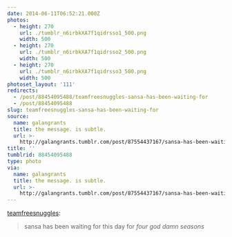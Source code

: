 ```yaml
---
date: 2014-06-11T06:52:21.000Z
photos:
  - height: 270
    url: ./tumblr_n6irbkXA7f1qidrsso1_500.png
    width: 500
  - height: 270
    url: ./tumblr_n6irbkXA7f1qidrsso2_500.png
    width: 500
  - height: 270
    url: ./tumblr_n6irbkXA7f1qidrsso3_500.png
    width: 500
photoset_layout: '111'
redirects:
  - /post/88454095488/teamfreesnuggles-sansa-has-been-waiting-for
  - /post/88454095488
slug: teamfreesnuggles-sansa-has-been-waiting-for
source:
  name: galangrants
  title: the message. is subtle.
  url: >-
    http://galangrants.tumblr.com/post/87554437167/sansa-has-been-waiting-for-this-day-for-four-god
title: ''
tumblrid: 88454095488
type: photo
via:
  name: galangrants
  title: the message. is subtle.
  url: >-
    http://galangrants.tumblr.com/post/87554437167/sansa-has-been-waiting-for-this-day-for-four-god
---
```

<p><a href="http://teamfreesnuggles.tumblr.com/post/87554437167/sansa-has-been-waiting-for-this-day-for-four-god" class="tumblr_blog">teamfreesnuggles</a>:</p>

<blockquote><p>sansa has been waiting for this day for <em>four god damn seasons</em></p></blockquote>
